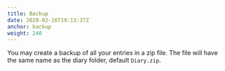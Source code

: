 ```yaml
---
title: Backup
date: 2020-02-16T19:13:37Z
anchor: backup
weight: 240
---
```


You may create a backup of all your entries in a zip file. The file
will have the same name as the diary folder, default `Diary.zip`.
